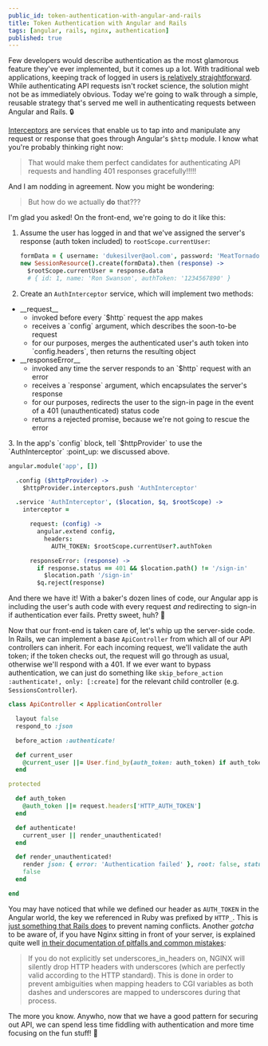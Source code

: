 ```yaml
---
public_id: token-authentication-with-angular-and-rails
title: Token Authentication with Angular and Rails
tags: [angular, rails, nginx, authentication]
published: true
---
```


Few developers would describe authentication as the most glamorous feature they've ever implemented, but it comes up a lot. With traditional web applications, keeping track of logged in users [is relatively straightforward](http://www.theodinproject.com/ruby-on-rails/sessions-cookies-and-authentication). While authenticating API requests isn't rocket science, the solution might not be as immediately obvious. Today we're going to walk through a simple, reusable strategy that's served me well in authenticating requests between Angular and Rails. :lock:

<a href="https://docs.angularjs.org/api/ng/service/$http" target="_blank">Interceptors</a> are services that enable us to tap into and manipulate any request or response that goes through Angular's `$http` module. I know what you're probably thinking right now:

> That would make them perfect candidates for authenticating API requests and handling 401 responses gracefully!!!!!

And I am nodding in agreement. Now you might be wondering:

> But how do we actually **do** that???

I'm glad you asked! On the front-end, we're going to do it like this:

1. Assume the user has logged in and that we've assigned the server's response (auth token included) to `rootScope.currentUser`:

    ```coffeescript
    formData = { username: 'dukesilver@aol.com', password: 'MeatTornado' }
    new SessionResource().create(formData).then (response) ->
      $rootScope.currentUser = response.data
      # { id: 1, name: 'Ron Swanson', authToken: '1234567890' }
    ```
2. Create an `AuthInterceptor` service, which will implement two methods:
  <ul>
    <li>
      __request__
      <ul>
        <li>invoked before every `$http` request the app makes</li>
        <li>receives a `config` argument, which describes the soon-to-be request</li>
        <li>for our purposes, merges the authenticated user's auth token into `config.headers`, then returns the resulting object</li>
      </ul>
    </li>
    <li>
      __responseError__
      <ul>
        <li>invoked any time the server responds to an `$http` request with an error</li>
        <li>receives a `response` argument, which encapsulates the server's response</li>
        <li>for our purposes, redirects the user to the sign-in page in the event of a 401 (unauthenticated) status code</li>
        <li>returns a rejected promise, because we're not going to rescue the error</li>
      </ul>
    </li>
  </ul>
3. In the app's `config` block, tell `$httpProvider` to use the `AuthInterceptor` :point_up: we discussed above.


  ```coffeescript
  angular.module('app', [])

    .config ($httpProvider) ->
      $httpProvider.interceptors.push 'AuthInterceptor'

    .service 'AuthInterceptor', ($location, $q, $rootScope) ->
      interceptor =

        request: (config) ->
          angular.extend config,
            headers:
              AUTH_TOKEN: $rootScope.currentUser?.authToken

        responseError: (response) ->
          if response.status == 401 && $location.path() != '/sign-in'
            $location.path '/sign-in'
          $q.reject(response)
  ```

And there we have it! With a baker's dozen lines of code, our Angular app is including the user's auth code with every request _and_ redirecting to sign-in if authentication ever fails. Pretty sweet, huh? :cake:

Now that our front-end is taken care of, let's whip up the server-side code. In Rails, we can implement a base `ApiController` from which all of our API controllers can inherit. For each incoming request, we'll validate the auth token; if the token checks out, the request will go through as usual, otherwise we'll respond with a 401. If we ever want to bypass authentication, we can just do something like `skip_before_action :authenticate!, only: [:create]` for the relevant child controller (e.g. `SessionsController`).

```ruby
class ApiController < ApplicationController

  layout false
  respond_to :json

  before_action :authenticate!

  def current_user
    @current_user ||= User.find_by(auth_token: auth_token) if auth_token.present?
  end

protected

  def auth_token
    @auth_token ||= request.headers['HTTP_AUTH_TOKEN']
  end

  def authenticate!
    current_user || render_unauthenticated!
  end

  def render_unauthenticated!
    render json: { error: 'Authentication failed' }, root: false, status: 401
    false
  end

end
```

You may have noticed that while we defined our header as `AUTH_TOKEN` in the Angular world, the key we referenced in Ruby was prefixed by `HTTP_`. This is [just something that Rails does](https://github.com/rails/rails/blob/master/actionpack/lib/action_dispatch/http/headers.rb#L108-L111) to prevent naming conflicts. Another _gotcha_ to be aware of, if you have Nginx sitting in front of your server, is explained quite well [in their documentation of pitfalls and common mistakes](https://www.nginx.com/resources/wiki/start/topics/tutorials/config_pitfalls/#missing-disappearing-http-headers):

> If you do not explicitly set underscores_in_headers on, NGINX will silently drop HTTP headers with underscores (which are perfectly valid according to the HTTP standard). This is done in order to prevent ambiguities when mapping headers to CGI variables as both dashes and underscores are mapped to underscores during that process.

The more you know. Anywho, now that we have a good pattern for securing out API, we can spend less time fiddling with authentication and more time focusing on the fun stuff! :tada:
